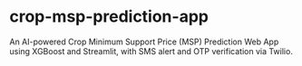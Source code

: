 # crop-msp-prediction-app
An AI-powered Crop Minimum Support Price (MSP) Prediction Web App using XGBoost and Streamlit, with SMS alert and OTP verification via Twilio.
